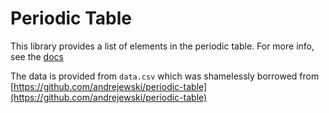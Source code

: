 # Periodic Table

This library provides a list of elements in the periodic table. For more info, see the [docs](https://docs.rs/periodic_table)

The data is provided from `data.csv` which was shamelessly borrowed from [https://github.com/andrejewski/periodic-table](https://github.com/andrejewski/periodic-table)

